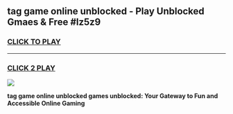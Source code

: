 
## tag game online unblocked - Play Unblocked Gmaes & Free #lz5z9
<h3>
<a href="https://news.freeplayer.one?title=tag_game_online_unblocked&ref=03M">CLICK TO PLAY</a></h3>
<hr>

<h3>
<a href="https://news.freeplayer.one?title=tag_game_online_unblocked&ref=03M">CLICK 2 PLAY</a>
  
</h3>

<a href="https://news.freeplayer.one?title=tag_game_online_unblocked&ref=03M"><img src="https://clearcache.store/games.png"></a>


**tag game online unblocked games unblocked: Your Gateway to Fun and Accessible Online Gaming**
